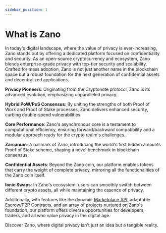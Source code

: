 ```yaml
---
sidebar_position: 1
---
```


# What is Zano

In today's digital landscape, where the value of privacy is ever-increasing, Zano stands out by offering a dedicated platform focused on confidentiality and security. As an open-source cryptocurrency and ecosystem, Zano blends enterprise-grade privacy with top-tier security and scalability. Crafted for mass adoption, Zano is not just another name in the blockchain space but a robust foundation for the next generation of confidential assets and decentralized applications.

**Privacy Pioneers**: Originating from the Cryptonote protocol, Zano is its advanced evolution, emphasizing unparalleled privacy.

**Hybrid PoW/PoS Consensus**: By uniting the strengths of both Proof of Work and Proof of Stake processes, Zano delivers enhanced security, curbing double-spend vulnerabilities.

**Core Performance**: Zano's asynchronous core is a testament to computational efficiency, ensuring forward/backward compatibility and a modular approach ready for the crypto realm's challenges.

**Zarcanum**: A hallmark of Zano, introducing the world's first hidden amounts Proof of Stake scheme, shaping a novel benchmark in blockchain consensus.

**Confidential Assets**: Beyond the Zano coin, our platform enables tokens that carry the weight of complete privacy, mirroring all the functionalities of the Zano coin itself.

**Ionic Swaps**: In Zano's ecosystem, users can smoothly switch between different crypto assets, all while maintaining the essence of privacy.

Additionally, with features like the dynamic [Marketplace API](https://docs.zano.org/docs/build/marketplace/marketplace-api-guide), adaptable Escrow/P2P Contracts, and an array of projects nurtured on Zano's foundation, our platform offers diverse opportunities for developers, traders, and all who value privacy in the digital age.

Discover Zano, where digital privacy isn't just an idea but a tangible reality.

